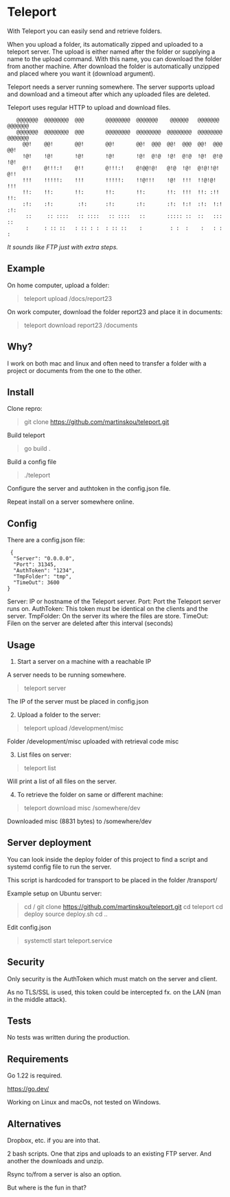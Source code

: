 # Teleport

With Teleport you can easily send and retrieve folders.

When you upload a folder, its automatically zipped and uploaded to a teleport server. The upload is either named after the folder or supplying a name to the upload command. With this name, you can download the folder from another machine. After download the folder is automatically unzipped and placed where you want it (download argument).

Teleport needs a server running somewhere. The server supports upload and download and a timeout after which any uploaded files are deleted.

Teleport uses regular HTTP to upload and download files.

 ```
    @@@@@@@  @@@@@@@@  @@@       @@@@@@@@  @@@@@@@    @@@@@@   @@@@@@@   @@@@@@@ 
    @@@@@@@  @@@@@@@@  @@@       @@@@@@@@  @@@@@@@@  @@@@@@@@  @@@@@@@@  @@@@@@@ 
      @@!    @@!       @@!       @@!       @@!  @@@  @@!  @@@  @@!  @@@    @@!   
      !@!    !@!       !@!       !@!       !@!  @!@  !@!  @!@  !@!  @!@    !@!   
      @!!    @!!!:!    @!!       @!!!:!    @!@@!@!   @!@  !@!  @!@!!@!     @!!   
      !!!    !!!!!:    !!!       !!!!!:    !!@!!!    !@!  !!!  !!@!@!      !!!   
      !!:    !!:       !!:       !!:       !!:       !!:  !!!  !!: :!!     !!:   
      :!:    :!:        :!:      :!:       :!:       :!:  !:!  :!:  !:!    :!:   
       ::     :: ::::   :: ::::   :: ::::   ::       ::::: ::  ::   :::     ::   
       :     : :: ::   : :: : :  : :: ::    :         : :  :    :   : :     :    
 ```

*It sounds like FTP just with extra steps.*


## Example

On home computer, upload a folder:

> teleport upload /docs/report23

On work computer, download the folder report23 and place it in documents:

> teleport download report23 /documents


## Why?

I work on both mac and linux and often need to transfer a folder with a project or documents from the one to the other.


## Install

Clone repro:

> git clone https://github.com/martinskou/teleport.git

Build teleport

> go build .

Build a config file

> ./teleport

Configure the server and authtoken in the config.json file.

Repeat install on a server somewhere online.


## Config

There are a config.json file:

```
 {
  "Server": "0.0.0.0",      
  "Port": 31345,
  "AuthToken": "1234",
  "TmpFolder": "tmp",
  "TimeOut": 3600
}
```
 
Server: IP or hostname of the Teleport server.
Port: Port the Teleport server runs on.
AuthToken: This token must be identical on the clients and the server.
TmpFolder: On the server its where the files are store.
TimeOut: Filen on the server are deleted after this interval (seconds)


## Usage

1. Start a server on a machine with a reachable IP 

A server needs to be running somewhere.

> teleport server

The IP of the server must be placed in config.json



2. Upload a folder to the server:

> teleport upload /development/misc

Folder /development/misc uploaded with retrieval code misc


3. List files on server:

> teleport list

Will print a list of all files on the server.


4. To retrieve the folder on same or different machine:

> teleport download misc /somewhere/dev

Downloaded misc (8831 bytes) to /somewhere/dev


## Server deployment

You can look inside the deploy folder of this project to find a script and systemd config file to run the server.

This script is hardcoded for transport to be placed in the folder /transport/

Example setup on Ubuntu server:

> cd /
> git clone https://github.com/martinskou/teleport.git
> cd teleport
> cd deploy
> source deploy.sh
> cd ..

Edit config.json

> systemctl start teleport.service


## Security

Only security is the AuthToken which must match on the server and client.

As no TLS/SSL is used, this token could be intercepted fx. on the LAN (man in the middle attack).


## Tests

No tests was written during the production.


## Requirements

Go 1.22 is required.

https://go.dev/

Working on Linux and macOs, not tested on Windows.


## Alternatives

Dropbox, etc. if you are into that.

2 bash scripts. One that zips and uploads to an existing FTP server. And another the downloads and unzip.

Rsync to/from a server is also an option.

But where is the fun in that?